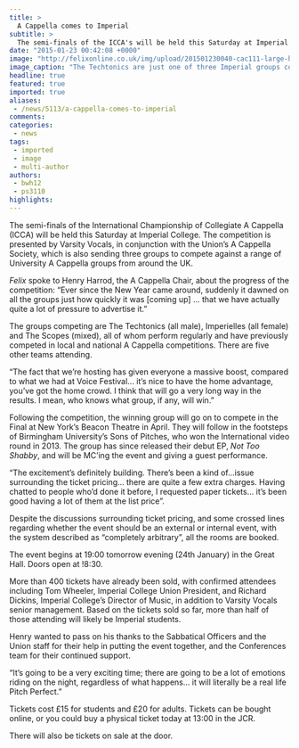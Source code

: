 ```yaml
---
title: >
  A Cappella comes to Imperial
subtitle: >
  The semi-finals of the ICCA's will be held this Saturday at Imperial
date: "2015-01-23 00:42:08 +0000"
image: "http://felixonline.co.uk/img/upload/201501230040-cac111-large-header-novello1-1.jpg"
image_caption: "The Techtonics are just one of three Imperial groups competing on Saturday"
headline: true
featured: true
imported: true
aliases:
 - /news/5113/a-cappella-comes-to-imperial
comments:
categories:
 - news
tags:
 - imported
 - image
 - multi-author
authors:
 - bwh12
 - ps3110
highlights:
---
```


The semi-finals of the International Championship of Collegiate A Cappella (ICCA) will be held this Saturday at Imperial College. The competition is presented by Varsity Vocals, in conjunction with the Union’s A Cappella Society, which is also sending three groups to compete against a range of University A Cappella groups from around the UK.

_Felix_ spoke to Henry Harrod, the A Cappella Chair, about the progress of the competition: “Ever since the New Year came around, suddenly it dawned on all the groups just how quickly it was [coming up] ... that we have actually quite a lot of pressure to advertise it.”

The groups competing are The Techtonics (all male), Imperielles (all female) and The Scopes (mixed), all of whom perform regularly and have previously competed in local and national A Cappella competitions. There are five other teams attending.

“The fact that we’re hosting has given everyone a massive boost, compared to what we had at Voice Festival... it’s nice to have the home advantage, you’ve got the home crowd. I think that will go a very long way in the results. I mean, who knows what group, if any, will win.”

Following the competition, the winning group will go on to compete in the Final at New York’s Beacon Theatre in April. They will follow in the footsteps of Birmingham University’s Sons of Pitches, who won the International video round in 2013. The group has since released their debut EP, _Not Too Shabby_, and will be MC’ing the event and giving a guest performance.

“The excitement’s definitely building. There’s been a kind of...issue surrounding the ticket pricing... there are quite a few extra charges. Having chatted to people who’d done it before, I requested paper tickets... it’s been good having a lot of them at the list price”.

Despite the discussions surrounding ticket pricing, and some crossed lines regarding whether the event should be an external or internal event, with the system described as “completely arbitrary”, all the rooms are booked.

The event begins at 19:00 tomorrow evening (24th January) in the Great Hall. Doors open at !8:30.

More than 400 tickets have already been sold, with confirmed attendees including Tom Wheeler, Imperial College Union President, and Richard Dickins, Imperial College’s Director of Music, in addition to Varsity Vocals senior management. Based on the tickets sold so far, more than half of those attending will likely be Imperial students.

Henry wanted to pass on his thanks to the Sabbatical Officers and the Union staff for their help in putting the event together, and the Conferences team for their continued support.

“It’s going to be a very exciting time; there are going to be a lot of emotions riding on the night, regardless of what happens... it will literally be a real life Pitch Perfect.”

Tickets cost £15 for students and £20 for adults. Tickets can be bought online, or you could buy a physical ticket today at 13:00 in the JCR.

There will also be tickets on sale at the door.
